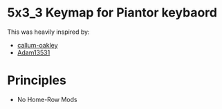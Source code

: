 # 5x3_3 Keymap for Piantor keybaord

This was heavily inspired by:

-   [callum-oakley](https://github.com/callum-oakley/qmk_firmware/tree/master/users/callum)
-   [Adam13531](https://github.com/Adam13531/qmk_firmware/)

# Principles

-   No Home-Row Mods
